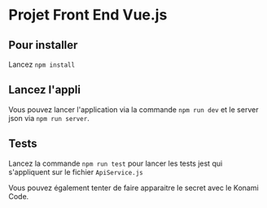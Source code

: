 # Projet Front End Vue.js

## Pour installer

Lancez `npm install` 

## Lancez l'appli

Vous pouvez lancer l'application via la commande `npm run dev` et le server json via `npm run server`. 

## Tests

Lancez la commande `npm run test` pour lancer les tests jest qui s'appliquent sur le fichier `ApiService.js`

Vous pouvez également tenter de faire apparaitre le secret avec le Konami Code.


